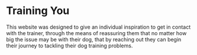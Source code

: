 # Training You

This website was designed to give an individual inspiration to get in contact with the trainer, through the means of reassuring them that no matter how big the issue may be with their dog, that by reaching out they can begin their journey to tackling their dog training problems.